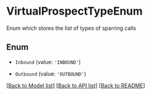 # VirtualProspectTypeEnum

Enum which stores the list of types of sparring calls

## Enum

* `Inbound` (value: `'INBOUND'`)

* `Outbound` (value: `'OUTBOUND'`)

[[Back to Model list]](../README.md#documentation-for-models) [[Back to API list]](../README.md#documentation-for-api-endpoints) [[Back to README]](../README.md)
